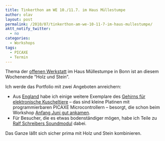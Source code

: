 ```yaml
---
title: Tinkerthon am WE 10./11.7. im Haus Müllestumpe
author: olav
layout: post
permalink: /2010/07/tinkerthon-am-we-10-11-7-im-haus-mullestumpe/
aktt_notify_twitter:
  - no
categories:
  - Workshops
tags:
  - PICAXE
  - Termin
---
```

Thema der [offenen Werkstatt][1] im Haus Müllestumpe in Bonn ist an diesem Wochenende &#8220;Holz und Stein&#8221;.

Ich werde das Portfolio mit zwei Angeboten anreichern:

  * Aus [England][2] habe ich einige weitere Exemplare des [Gehirns für elektronische Kuscheltiere][3] &#8211; das sind kleine Platinen mit programmierbaren PICAXE Microcontrollern &#8211; besorgt, die schon beim Workshop [Anfang Juni gut ankamen][4].
  * Für Besucher, die es etwas bodenständiger mögen, habe ich Teile zu [Ralf Schreibers Soundmodul][5] dabei.

Das Ganze läßt sich sicher prima mit Holz und Stein kombinieren.

<!--break-->

 [1]: http://www.muellestumpe.de/index.php/de/veranstaltungen/offene-werkstatt.html
 [2]: http://maps.google.de/maps/place?cid=17299050195334228081&q=4+Old+Dairy+Business+Centre,+Melcombe+Road,+Bath,+BA2+3LR&hl=de&cd=1&ei=yDk2TKqTBou6_Abgu6CaDQ&dtab=0&sll=51.374541,-2.378644&sspn=0.006295,0.006295&ie=UTF8&ll=53.402982,0.20874&spn=0,0&z=7&iwloc=A
 [3]: http://81.134.141.187/epages/Store.storefront/?ObjectPath=/Shops/Store.TechSupplies/Products/AXE101K
 [4]: http://tinkerthon.de/gruppe/bonn/video-zum-workshop "Video zum Workshop am 3./4.6."
 [5]: http://ralfschreiber.com/solarsound/solarsound.html